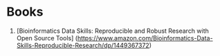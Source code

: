 # Books
1. [Bioinformatics Data Skills: Reproducible and Robust Research with Open Source Tools] (https://www.amazon.com/Bioinformatics-Data-Skills-Reproducible-Research/dp/1449367372)
